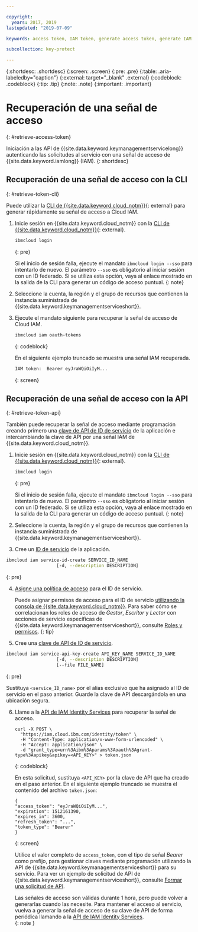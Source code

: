 ```yaml
---

copyright:
  years: 2017, 2019
lastupdated: "2019-07-09"

keywords: access token, IAM token, generate access token, generate IAM token, get access token, get IAM token, IAM token API, IAM token CLI

subcollection: key-protect

---
```


{:shortdesc: .shortdesc}
{:screen: .screen}
{:pre: .pre}
{:table: .aria-labeledby="caption"}
{:external: target="_blank" .external}
{:codeblock: .codeblock}
{:tip: .tip}
{:note: .note}
{:important: .important}

# Recuperación de una señal de acceso
{: #retrieve-access-token}

Iniciación a las API de {{site.data.keyword.keymanagementservicelong}} autenticando las solicitudes al servicio con una señal de acceso de {{site.data.keyword.iamlong}} (IAM).
{: shortdesc}

## Recuperación de una señal de acceso con la CLI
{: #retrieve-token-cli}

Puede utilizar la [CLI de {{site.data.keyword.cloud_notm}}](/docs/cli?topic=cloud-cli-getting-started){: external} para generar rápidamente su señal de acceso a Cloud IAM.

1. Inicie sesión en {{site.data.keyword.cloud_notm}} con la [CLI de {{site.data.keyword.cloud_notm}}](/docs/cli?topic=cloud-cli-getting-started){: external}.

    ```sh
    ibmcloud login 
    ```
    {: pre}

    Si el inicio de sesión falla, ejecute el mandato `ibmcloud login --sso` para intentarlo de nuevo. El parámetro `--sso` es obligatorio al iniciar sesión con un ID federado. Si se utiliza esta opción, vaya al enlace mostrado en la salida de la CLI para generar un código de acceso puntual.
    {: note}

2. Seleccione la cuenta, la región y el grupo de recursos que contienen la instancia suministrada de {{site.data.keyword.keymanagementserviceshort}}.

3. Ejecute el mandato siguiente para recuperar la señal de acceso de Cloud IAM.

    ```sh
    ibmcloud iam oauth-tokens
    ```
    {: codeblock}

    En el siguiente ejemplo truncado se muestra una señal IAM recuperada.

    ```sh
    IAM token:  Bearer eyJraWQiOiIyM...
    ```
    {: screen}

## Recuperación de una señal de acceso con la API
{: #retrieve-token-api}

También puede recuperar la señal de acceso mediante programación creando primero una [clave de API de ID de servicio](/docs/iam?topic=iam-serviceidapikeys) de la aplicación e intercambiando la clave de API por una señal IAM de {{site.data.keyword.cloud_notm}}.

1. Inicie sesión en {{site.data.keyword.cloud_notm}} con la [CLI de {{site.data.keyword.cloud_notm}}](/docs/cli?topic=cloud-cli-getting-started){: external}.

    ```sh
    ibmcloud login 
    ```
    {: pre}

    Si el inicio de sesión falla, ejecute el mandato `ibmcloud login --sso` para intentarlo de nuevo. El parámetro `--sso` es obligatorio al iniciar sesión con un ID federado. Si se utiliza esta opción, vaya al enlace mostrado en la salida de la CLI para generar un código de acceso puntual.
    {: note}

2. Seleccione la cuenta, la región y el grupo de recursos que contienen la instancia suministrada de {{site.data.keyword.keymanagementserviceshort}}.

3. Cree un [ID de servicio](/docs/iam?topic=iam-serviceids#creating-a-service-id) de la aplicación.

  ```sh
  ibmcloud iam service-id-create SERVICE_ID_NAME
                     [-d, --description DESCRIPTION]
  ```
  {: pre}

4. [Asigne una política de acceso](/docs/iam?topic=iam-serviceidpolicy) para el ID de servicio.

    Puede asignar permisos de acceso para el ID de servicio [utilizando la consola de {{site.data.keyword.cloud_notm}}](/docs/iam?topic=iam-serviceidpolicy#access_new). Para saber cómo se correlacionan los roles de acceso de _Gestor_, _Escritor_ y _Lector_ con acciones de servicio específicas de {{site.data.keyword.keymanagementserviceshort}}, consulte [Roles y permisos](/docs/services/key-protect?topic=key-protect-manage-access#roles).
    {: tip}

5. Cree una [clave de API de ID de servicio](/docs/iam?topic=iam-serviceidapikeys).

  ```sh
  ibmcloud iam service-api-key-create API_KEY_NAME SERVICE_ID_NAME
                     [-d, --description DESCRIPTION]
                     [--file FILE_NAME]
  ```
  {: pre}

  Sustituya `<service_ID_name>` por el alias exclusivo que ha asignado al ID de servicio en el paso anterior. Guarde la clave de API descargándola en una ubicación segura. 

6. Llame a la [API de IAM Identity Services](https://{DomainName}/apidocs/iam-identity-token-api) para recuperar la señal de acceso.

    ```cURL
    curl -X POST \
      "https://iam.cloud.ibm.com/identity/token" \
      -H "Content-Type: application/x-www-form-urlencoded" \
      -H "Accept: application/json" \
      -d "grant_type=urn%3Aibm%3Aparams%3Aoauth%3Agrant-type%3Aapikey&apikey=<API_KEY>" > token.json
    ```
    {: codeblock}

    En esta solicitud, sustituya `<API_KEY>` por la clave de API que ha creado en el paso anterior. En el siguiente ejemplo truncado se muestra el contenido del archivo `token.json`:

    ```
    {
    "access_token": "eyJraWQiOiIyM...",
    "expiration": 1512161390,
    "expires_in": 3600,
    "refresh_token": "...",
    "token_type": "Bearer"
    }
    ```
    {: screen}

    Utilice el valor completo de `access_token`, con el tipo de señal _Bearer_ como prefijo, para gestionar claves mediante programación utilizando la API de {{site.data.keyword.keymanagementserviceshort}} para su servicio. Para ver un ejemplo de solicitud de API de {{site.data.keyword.keymanagementserviceshort}}, consulte [Formar una solicitud de API](/docs/services/key-protect?topic=key-protect-set-up-api#form-api-request).

    Las señales de acceso son válidas durante 1 hora, pero puede volver a generarlas cuando las necesite. Para mantener el acceso al servicio, vuelva a generar la señal de acceso de su clave de API de forma periódica llamando a la [API de IAM Identity Services](https://{DomainName}/apidocs/iam-identity-token-api).   
    {: note }

    <!--You can also pipe the output to `jq`, and then grab only the `access_token` value `| jq .access_token-->

    <!--You use IBM® Cloud Identity and Access Management (IAM) tokens to make authenticated requests to IBM Watson™ services without embedding service credentials in every call. IAM authentication uses access tokens for authentication, which you acquire by sending a request with an API key.-->
